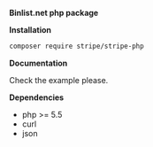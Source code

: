 **Binlist.net php package**

**Installation**

```bash
composer require stripe/stripe-php
```

**Documentation**

Check the example please.

**Dependencies**

- php >= 5.5
- curl
- json

